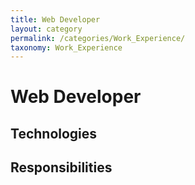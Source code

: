 ```yaml
---
title: Web Developer
layout: category
permalink: /categories/Work_Experience/
taxonomy: Work_Experience
---
```

# Web Developer


## Technologies

## Responsibilities

